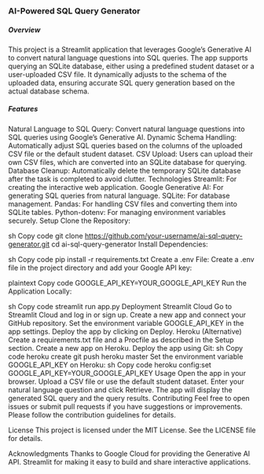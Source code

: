 ### AI-Powered SQL Query Generator
##### Overview
This project is a Streamlit application that leverages Google’s Generative AI to convert natural language questions into SQL queries. The app supports querying an SQLite database, either using a predefined student dataset or a user-uploaded CSV file. It dynamically adjusts to the schema of the uploaded data, ensuring accurate SQL query generation based on the actual database schema.

##### Features
Natural Language to SQL Query: Convert natural language questions into SQL queries using Google’s Generative AI.
Dynamic Schema Handling: Automatically adjust SQL queries based on the columns of the uploaded CSV file or the default student dataset.
CSV Upload: Users can upload their own CSV files, which are converted into an SQLite database for querying.
Database Cleanup: Automatically delete the temporary SQLite database after the task is completed to avoid clutter.
Technologies
Streamlit: For creating the interactive web application.
Google Generative AI: For generating SQL queries from natural language.
SQLite: For database management.
Pandas: For handling CSV files and converting them into SQLite tables.
Python-dotenv: For managing environment variables securely.
Setup
Clone the Repository:

sh
Copy code
git clone https://github.com/your-username/ai-sql-query-generator.git
cd ai-sql-query-generator
Install Dependencies:

sh
Copy code
pip install -r requirements.txt
Create a .env File:
Create a .env file in the project directory and add your Google API key:

plaintext
Copy code
GOOGLE_API_KEY=YOUR_GOOGLE_API_KEY
Run the Application Locally:

sh
Copy code
streamlit run app.py
Deployment
Streamlit Cloud
Go to Streamlit Cloud and log in or sign up.
Create a new app and connect your GitHub repository.
Set the environment variable GOOGLE_API_KEY in the app settings.
Deploy the app by clicking on Deploy.
Heroku (Alternative)
Create a requirements.txt file and a Procfile as described in the Setup section.
Create a new app on Heroku.
Deploy the app using Git:
sh
Copy code
heroku create
git push heroku master
Set the environment variable GOOGLE_API_KEY on Heroku:
sh
Copy code
heroku config:set GOOGLE_API_KEY=YOUR_GOOGLE_API_KEY
Usage
Open the app in your browser.
Upload a CSV file or use the default student dataset.
Enter your natural language question and click Retrieve.
The app will display the generated SQL query and the query results.
Contributing
Feel free to open issues or submit pull requests if you have suggestions or improvements. Please follow the contribution guidelines for details.

License
This project is licensed under the MIT License. See the LICENSE file for details.

Acknowledgments
Thanks to Google Cloud for providing the Generative AI API.
Streamlit for making it easy to build and share interactive applications.
